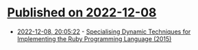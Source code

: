 # [Published on 2022-12-08](index.md)

* [2022-12-08, 20:05:22](https://lobste.rs/s/jrgroa/specialising_dynamic_techniques_for) - [Specialising Dynamic Techniques for Implementing the Ruby Programming Language (2015)](https://chrisseaton.com/phd/specialising-ruby.pdf)
